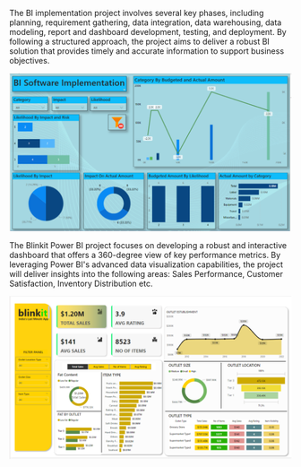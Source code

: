 The BI implementation project involves several key phases, including planning, requirement gathering, data integration, data warehousing, data modeling, report and dashboard development, testing, and deployment. By following a structured approach, the project aims to deliver a robust BI solution that provides timely and accurate information to support business objectives.

![image alt](https://github.com/subho112/BI-Project/blob/68ac5a3b5b3a6fd61f488d034db198728c5d336b/BI%20Implementation%20Project/BI%20Dashboard.PNG)


The Blinkit Power BI project focuses on developing a robust and interactive dashboard that offers a 360-degree view of key performance metrics. By leveraging Power BI's advanced data visualization capabilities, the project will deliver insights into the following areas: Sales Performance, Customer Satisfaction, Inventory Distribution etc.

![image alt](https://github.com/subho112/BI-Project/blob/f7dba885aeaa7774f4e9d8883827d488fa43eea1/Blinkit%20Project/Blinkit%20Dashboard.PNG)
